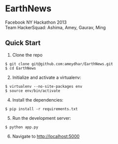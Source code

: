 EarthNews
=========

Facebook NY Hackathon 2013   
Team HackerSquad: Ashima, Amey, Gaurav, Ming   


Quick Start
----------

1. Clone the repo  
```
$ git clone git@github.com:ameydhar/EarthNews.git
$ cd EarthNews
```
2. Initialize and activate a virtualenv:  
```
$ virtualenv --no-site-packages env
$ source env/bin/activate
```
4. Install the dependencies:  
```
$ pip install -r requirements.txt
```
5. Run the development server:  
```
$ python app.py
```
6. Navigate to [http://localhost:5000](http://localhost:5000)   

